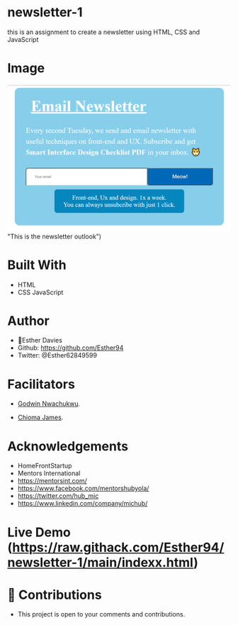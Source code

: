 # newsletter-1
this is an assignment to create a newsletter using HTML, CSS and JavaScript

## 
# Image
![welcome interface.](asset/images/emailnewsletter.PNG) "This is the newsletter outlook")

# Built With
* HTML
* CSS
JavaScript

# Author
* 👩Esther Davies
* Github: https://github.com/Esther94
* Twitter: @Esther62849599

# Facilitators
* [Godwin Nwachukwu](https://github.com/Gnwin).

* [Chioma James](https://github.com/Chiomy).

# Acknowledgements
* HomeFrontStartup
* Mentors International
* https://mentorsint.com/
* https://www.facebook.com/mentorshubyola/
* https://twitter.com/hub_mic
* https://www.linkedin.com/company/michub/

# Live Demo (https://raw.githack.com/Esther94/newsletter-1/main/indexx.html)

# 🤝 Contributions
* This project is open to your comments and contributions.
